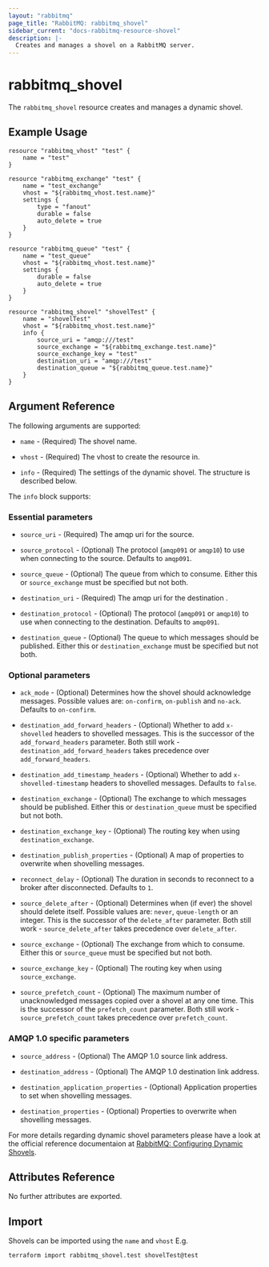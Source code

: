 ```yaml
---
layout: "rabbitmq"
page_title: "RabbitMQ: rabbitmq_shovel"
sidebar_current: "docs-rabbitmq-resource-shovel"
description: |-
  Creates and manages a shovel on a RabbitMQ server.
---
```


# rabbitmq\_shovel

The ``rabbitmq_shovel`` resource creates and manages a dynamic shovel.

## Example Usage

```hcl
resource "rabbitmq_vhost" "test" {
    name = "test"
}

resource "rabbitmq_exchange" "test" {
    name = "test_exchange"
    vhost = "${rabbitmq_vhost.test.name}"
    settings {
        type = "fanout"
        durable = false
        auto_delete = true
    }
}

resource "rabbitmq_queue" "test" {
	name = "test_queue"
	vhost = "${rabbitmq_vhost.test.name}"
	settings {
		durable = false
		auto_delete = true
	}
}

resource "rabbitmq_shovel" "shovelTest" {
	name = "shovelTest"
	vhost = "${rabbitmq_vhost.test.name}"
	info {
		source_uri = "amqp:///test"
		source_exchange = "${rabbitmq_exchange.test.name}"
		source_exchange_key = "test"
		destination_uri = "amqp:///test"
		destination_queue = "${rabbitmq_queue.test.name}"
	}
}
```

## Argument Reference

The following arguments are supported:

* `name` - (Required) The shovel name.

* `vhost` - (Required) The vhost to create the resource in.

* `info` - (Required) The settings of the dynamic shovel. The structure is
  described below.

The `info` block supports:

### Essential parameters

* `source_uri` - (Required) The amqp uri for the source.

* `source_protocol` - (Optional) The protocol (`amqp091` or `amqp10`) to use when connecting to the source.
Defaults to `amqp091`.

* `source_queue` - (Optional) The queue from which to consume.
Either this or `source_exchange` must be specified but not both.

* `destination_uri` - (Required) The amqp uri for the destination .

* `destination_protocol` - (Optional) The protocol (`amqp091` or `amqp10`) to use when connecting to the destination.
Defaults to `amqp091`.

* `destination_queue` - (Optional) The queue to which messages should be published.
Either this or `destination_exchange` must be specified but not both.

### Optional parameters

* `ack_mode` - (Optional) Determines how the shovel should acknowledge messages. Possible values are: `on-confirm`, `on-publish` and `no-ack`.
Defaults to `on-confirm`.

* `destination_add_forward_headers` - (Optional) Whether to add `x-shovelled` headers to shovelled messages.
This is the successor of the `add_forward_headers` parameter. Both still work - `destination_add_forward_headers` takes precedence over `add_forward_headers`.

* `destination_add_timestamp_headers` - (Optional) Whether to add `x-shovelled-timestamp` headers to shovelled messages.
Defaults to `false`.

* `destination_exchange` - (Optional) The exchange to which messages should be published.
Either this or `destination_queue` must be specified but not both.

* `destination_exchange_key` - (Optional) The routing key when using `destination_exchange`.

* `destination_publish_properties` - (Optional) A map of properties to overwrite when shovelling messages.

* `reconnect_delay` - (Optional) The duration in seconds to reconnect to a broker after disconnected.
Defaults to `1`.

* `source_delete_after` - (Optional) Determines when (if ever) the shovel should delete itself. Possible values are: `never`, `queue-length` or an integer.
This is the successor of the `delete_after` parameter. Both still work - `source_delete_after` takes precedence over `delete_after`.

* `source_exchange` - (Optional) The exchange from which to consume.
Either this or `source_queue` must be specified but not both.

* `source_exchange_key` - (Optional) The routing key when using `source_exchange`.

* `source_prefetch_count` - (Optional) The maximum number of unacknowledged messages copied over a shovel at any one time.
This is the successor of the `prefetch_count` parameter. Both still work - `source_prefetch_count` takes precedence over `prefetch_count`.

### AMQP 1.0 specific parameters

* `source_address` - (Optional) The AMQP 1.0 source link address.

* `destination_address` - (Optional) The AMQP 1.0 destination link address.

* `destination_application_properties` - (Optional) Application properties to set when shovelling messages.

* `destination_properties` - (Optional) Properties to overwrite when shovelling messages.

For more details regarding dynamic shovel parameters please have a look at the official reference documentaion at [RabbitMQ: Configuring Dynamic Shovels](https://www.rabbitmq.com/shovel-dynamic.html).

## Attributes Reference

No further attributes are exported.

## Import

Shovels can be imported using the `name` and `vhost`
E.g.

```
terraform import rabbitmq_shovel.test shovelTest@test
```
